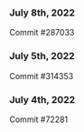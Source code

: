 ### July 8th, 2022

Commit #287033

### July 5th, 2022

Commit #314353


### July 4th, 2022

Commit #72281
